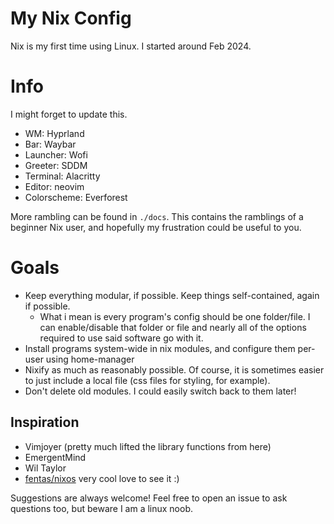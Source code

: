 My Nix Config
=============

Nix is my first time using Linux. I started around Feb 2024.

# Info
I might forget to update this.

 - WM: Hyprland
 - Bar: Waybar
 - Launcher: Wofi
 - Greeter: SDDM
 - Terminal: Alacritty
 - Editor: neovim
 - Colorscheme: Everforest


More rambling can be found in `./docs`. This contains the ramblings of a beginner Nix user, and hopefully my frustration could be useful to you.


# Goals

 - Keep everything modular, if possible. Keep things self-contained, again if possible.
    - What i mean is every program's config should be one folder/file. I can enable/disable that folder or file and nearly all of the options required to use said software go with it.
 - Install programs system-wide in nix modules, and configure them per-user using home-manager
 - Nixify as much as reasonably possible. Of course, it is sometimes easier to just include a local file (css files for styling, for example).
 - Don't delete old modules. I could easily switch back to them later!

## Inspiration

 - Vimjoyer (pretty much lifted the library functions from here)
 - EmergentMind
 - Wil Taylor
 - [fentas/nixos](https://github.com/fentas/nixos) very cool love to see it :)


Suggestions are always welcome! Feel free to open an issue to ask questions too, but beware I am a linux noob.
